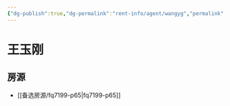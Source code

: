 ```yaml
---
{"dg-publish":true,"dg-permalink":"rent-info/agent/wangyg","permalink":"/rent-info/agent/wangyg/"}
---
```



# 王玉刚

## 房源

- [[备选房源/fq7199-p65\|fq7199-p65]]

